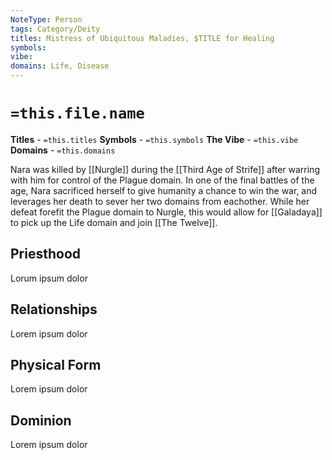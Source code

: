```yaml
---
NoteType: Person
tags: Category/Deity
titles: Mistress of Ubiquitous Maladies, $TITLE for Healing
symbols:
vibe:
domains: Life, Disease
---
```


# `=this.file.name`
**Titles** - `=this.titles`
**Symbols** - `=this.symbols`
**The Vibe** - `=this.vibe`
**Domains** - `=this.domains`

Nara was killed by [[Nurgle]] during the [[Third Age of Strife]] after warring with him for control of the Plague domain. In one of the final battles of the age, Nara sacrificed herself to give humanity a chance to win the war, and leverages her death to sever her two domains from eachother. While her defeat forefit the Plague domain to Nurgle, this would allow for [[Galadaya]] to pick up the Life domain and join [[The Twelve]].

## Priesthood
Lorum ipsum dolor

## Relationships
Lorem ipsum dolor

## Physical Form
Lorem ipsum dolor

## Dominion
Lorem ipsum dolor